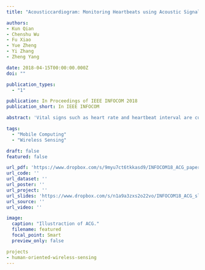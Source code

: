 ```yaml
---
title: "Acousticcardiogram: Monitoring Heartbeats using Acoustic Signals on Smart Devices"

authors:
- Kun Qian
- Chenshu Wu
- Fu Xiao
- Yue Zheng
- Yi Zhang
- Zheng Yang

date: 2018-04-15T00:00:00.000Z
doi: ""

publication_types:
  - "1"

publication: In Proceedings of IEEE INFOCOM 2018
publication_short: In IEEE INFOCOM

abstract: 'Vital signs such as heart rate and heartbeat interval are currently measured by electrocardiograms (ECG) or wearable physiological monitors. These techniques either require contact with the patient’s skin or are usually uncomfortable to wear, rendering them too expensive and user-unfriendly for daily monitoring. In this paper, we propose a new noninvasive technology to generate an Acousticcardiogram (ACG) that precisely monitors heartbeats using inaudible acoustic signals. ACG uses only commodity microphones and speakers commonly equipped on ubiquitous off-the-shelf devices, such as smartphones and laptops. By transmitting an acoustic signal and analyzing its reflections off human body, ACG is capable of recognizing the heart rate as well as heartbeat rhythm. We employ frequencymodulated sound signals to separate reflection of heart from that of background motions and breath, and continuously track the phase changes of the acoustic data. To translate these acoustic data into heart and breath rates, we leverage the dual microphone design on COTS mobile devices to suppress direct echo from speaker to microphones, identify heart rate in frequency domain, and adopt an advanced algorithm to extract individual heartbeats. We implement ACG on commercial devices and validate its performance in real environments. Experimental results demonstrate ACG monitors user’s heartbeat accurately, with median heart rate estimation error of 0.6 beat per minute (bpm), and median heartbeat interval estimation error of 19 ms.'

tags:
  - "Mobile Computing"
  - "Wireless Sensing"

draft: false
featured: false

url_pdf: 'https://www.dropbox.com/s/9myu7ct6tkkasd9/INFOCOM18_ACG_paper.pdf?dl=0'
url_code: ''
url_dataset: ''
url_poster: ''
url_project: ''
url_slides: 'https://www.dropbox.com/s/n1a9a3zxs2o22vo/INFOCOM18_ACG_slides.pptx?dl=0'
url_source: ''
url_video: ''

image:
  caption: "Illustraction of ACG."
  filename: featured
  focal_point: Smart
  preview_only: false

projects
- human-oriented-wireless-sensing
---
```


